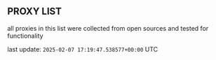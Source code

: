 ## PROXY LIST

all proxies in this list were collected from open sources and tested for functionality

last update: `2025-02-07 17:19:47.538577+00:00` UTC